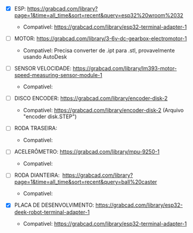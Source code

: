 - [x] ESP:
https://grabcad.com/library?page=1&time=all_time&sort=recent&query=esp32%20wroom%2032
  - Compatível: https://grabcad.com/library/esp32-terminal-adapter-1

- [ ] MOTOR:
https://grabcad.com/library/3-6v-dc-gearbox-electromotor-1
  - Compatível: Precisa converter de .ipt para .stl, provavelmente usando AutoDesk

- [ ] SENSOR VELOCIDADE: 
https://grabcad.com/library/lm393-motor-speed-measuring-sensor-module-1
  - Compatível:

- [ ] DISCO ENCODER: 
https://grabcad.com/library/encoder-disk-2
  - Compatível: https://grabcad.com/library/encoder-disk-2 (Arquivo "encoder disk.STEP")

- [ ] RODA TRASEIRA:

  - Compatível:


- [ ] ACELERÔMETRO: 
https://grabcad.com/library/mpu-9250-1
  - Compatível:

- [ ] RODA DIANTEIRA: 
https://grabcad.com/library?page=1&time=all_time&sort=recent&query=ball%20caster
  - Compatível:

- [x] PLACA DE DESENVOLVIMENTO:
https://grabcad.com/library/esp32-deek-robot-terminal-adapter-1

  - Compatível: https://grabcad.com/library/esp32-terminal-adapter-1
